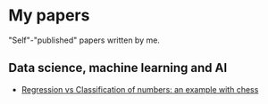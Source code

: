# My papers

"Self"-"published" papers written by me.

## Data science, machine learning and AI

  * [Regression vs Classification of numbers: an example with chess](ds/Regression_vs_Classification_in_Chess.pdf)
